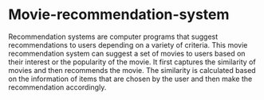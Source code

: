# Movie-recommendation-system

Recommendation systems are computer programs that suggest recommendations to users depending on a variety of criteria. This movie recommendation system can suggest a set of movies to users based on their interest or the popularity of the movie. It first captures the similarity of movies and then recommends the movie. The similarity is calculated based on the information of items that are chosen by the user and then make the recommendation accordingly.
